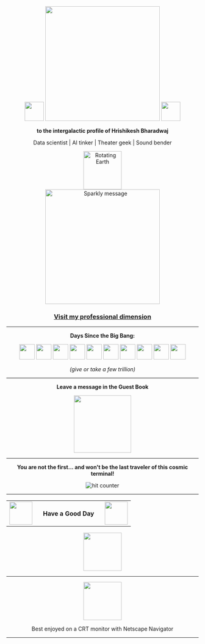 <div align="center">
  <img src="https://github.com/fnky/fnky/raw/fnky/img/fan-1.gif" width="50" />
  <img src="https://github.com/fnky/fnky/raw/fnky/img/welcome-fire.gif" width="300" />
  <img src="https://github.com/fnky/fnky/raw/fnky/img/fan-1.gif" width="50" />
</div>

<div align="center">
  <p><strong>to the intergalactic profile of Hrishikesh Bharadwaj</strong></p>
  <p>Data scientist | AI tinker | Theater geek | Sound bender</p>
</div>

<div align="center">
  <img src="https://www.animatedimages.org/data/media/152/animated-globe-image-0008.gif" width="100" alt="Rotating Earth" />
</div>

<div align="center">
  <img src="https://media4.giphy.com/media/v1.Y2lkPTc5MGI3NjExdGRnOG9vYXBobXM2c3hwZDExNDZvMDZ4M2Y3ZW1lZHo3cmgwaTA3ZiZlcD12MV9pbnRlcm5hbF9naWZfYnlfaWQmY3Q9Zw/j5mwjor5i5PGigmPH2/giphy.gif" width="300" alt="Sparkly message" />
</div>

<h3 align="center">
  <a href="https://www.linkedin.com/in/hrishikeshmb/" target="_blank">
    Visit my professional dimension
  </a>
</h3>

---

<div align="center">
  <p><strong>Days Since the Big Bang:</strong></p>
  <p>
    <img src="https://media2.giphy.com/media/3ov9k1lJ0A2o4OQew8/giphy.gif" width="40" />
    <img src="https://media.giphy.com/media/DnECgEkpMIQEBXOMRT/giphy.gif" width="40" />
    <img src="https://media4.giphy.com/media/v1.Y2lkPTc5MGI3NjExOW5yZmV4cGg4N2FpNHZxYXF4MG5tNGt4ZWYwa2gzc250dDllZGczZCZlcD12MV9pbnRlcm5hbF9naWZfYnlfaWQmY3Q9Zw/l378kmO7gdbXaesXS/giphy.gif" width="40" />
    <img src="https://media2.giphy.com/media/3ov9k1lJ0A2o4OQew8/giphy.gif" width="40" />
    <img src="https://media4.giphy.com/media/l378kmO7gdbXaesXS/giphy.gif" width="40" />
    <img src="https://media1.giphy.com/media/l378atCG9uQQa1Fy8/giphy.gif" width="40" />
    <img src="https://media.giphy.com/media/3ov9jN0pX7QuoTP2eY/giphy.gif" width="40" />
    <img src="https://media4.giphy.com/media/v1.Y2lkPTc5MGI3NjExOW5yZmV4cGg4N2FpNHZxYXF4MG5tNGt4ZWYwa2gzc250dDllZGczZCZlcD12MV9pbnRlcm5hbF9naWZfYnlfaWQmY3Q9Zw/l378kmO7gdbXaesXS/giphy.gif" width="40" />
    <img src="https://media.giphy.com/media/l378cCCKa8W7g7PAk/giphy.gif" width="40" />
    <img src="https://media.giphy.com/media/DnECgEkpMIQEBXOMRT/giphy.gif" width="40" />
  </p>
  <p><em>(give or take a few trillion)</em></p>
</div>

---

<div align="center">
  <p><strong>Leave a message in the Guest Book</strong></p>
  <a href="https://github.com/easycase00/easycase00/issues">
    <img src="https://github.com/fnky/fnky/raw/fnky/img/guestbook.gif" width="150" />
  </a>
</div>

---

<div align="center">
  <p><strong>You are not the first... and won't be the last traveler of this cosmic terminal!</strong></p>
  <img src="https://profile-counter.glitch.me/easycase00/count.svg" alt="hit counter" />
</div>

---

<div align="center">
  <a href="https://www.youtube.com/watch?v=dQw4w9WgXcQ" target="_blank" style="text-decoration: none;">
    <table>
      <tr>
        <td><img src="https://media.giphy.com/media/QxZEtFE02ofY00gJ71/giphy.gif" width="60" /></td>
        <td style="padding: 0 20px;"><strong>Have a Good Day</strong></td>
        <td><img src="https://media.giphy.com/media/QxZEtFE02ofY00gJ71/giphy.gif" width="60" /></td>
      </tr>
    </table>
  </a>
</div>


<div align="center">
  <img src="https://media.giphy.com/media/v1.Y2lkPTc5MGI3NjExcXk5c3Ftdm96cDZudDg0Y25uYWZ6YzNtaDdkN21raWZxZDVjbnVhMCZlcD12MV9naWZzX3NlYXJjaCZjdD1n/f9w0K7c8vqYwuSPRHU/giphy.gif" width="100" />
</div>

---

<div align="center">
  <img src="https://github.com/fnky/fnky/raw/fnky/img/ie.jpg" width="100" />
  <p>Best enjoyed on a CRT monitor with Netscape Navigator</p>
</div>

---
